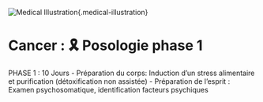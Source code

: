 ![Medical Illustration](/assets/illustre_10.jpg){.medical-illustration}

<SocialActions />

# Cancer : 🎗 Posologie phase 1
PHASE 1 : 10 Jours - Préparation du corps: Induction d’un stress alimentaire et purification (détoxification non assistée) - Préparation de l’esprit : Examen psychosomatique, identification facteurs psychiques
